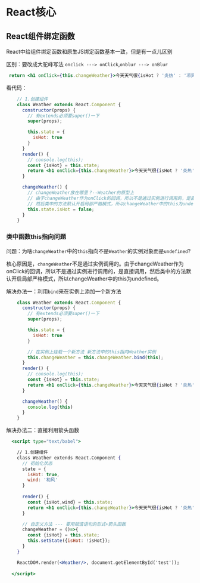 # React核心

## React组件绑定函数

React中给组件绑定函数和原生JS绑定函数基本一致，但是有一点儿区别

区别：要改成大驼峰写法 `onclick ---> onClick`,`onblur ---> onBlur`

```jsx
 return <h1 onClick={this.changeWeather}>今天天气很{isHot ? '炎热' : '凉爽'}</h1>
```



看代码：

```jsx
    // 1.创建组件
    class Weather extends React.Component {
      constructor(props) {
        // 有extends必须要super()一下
        super(props);

        this.state = {
          isHot: true
        }
      }
      render() {
        // console.log(this);
        const {isHot} = this.state;
        return <h1 onClick={this.changeWeather}>今天天气很{isHot ? '炎热' : '凉爽'}</h1>
      }

      changeWeather() {
        // changeWeather放在哪里？--Weather的原型上
        // 由于changeWeather作为onClick的回调，所以不是通过实例进行调用的，是直接调用
        // 然后类中的方法默认开启局部严格模式，所以changeWeather中的this为undefined
        this.state.isHot = false;
      }
    }
```

### 类中函数this指向问题

问题：为啥`changeWeather`中的`this`指向不是`Weather`的实例对象而是`undefined`?

核心原因是，`changeWeather`不是通过实例调用的。由于changeWeather作为onClick的回调，所以不是通过实例进行调用的，是直接调用，然后类中的方法默认开启局部严格模式，所以changeWeather中的this为undefined。

解决办法一：利用`bind`来在实例上添加一个新方法

```jsx
    class Weather extends React.Component {
      constructor(props) {
        // 有extends必须要super()一下
        super(props);

        this.state = {
          isHot: true
        }

        // 在实例上挂载一个新方法 新方法中的this指向Weather实例
        this.changeWeather = this.changeWeather.bind(this);
      }
      render() {
        // console.log(this);
        const {isHot} = this.state;
        return <h1 onClick={this.changeWeather}>今天天气很{isHot ? '炎热' : '凉爽'}</h1>
      }

      changeWeather() {
        console.log(this)
      }
    }
```

解决办法二：直接利用箭头函数

```jsx
  <script type="text/babel">

    // 1.创建组件
    class Weather extends React.Component {
      // 初始化状态
      state = {
        isHot: true,
        wind: '和风'
      }
      
      render() {
        const {isHot,wind} = this.state;
        return <h1 onClick={this.changeWeather}>今天天气很{isHot ? '炎热' : '凉爽'},{wind}</h1>
      }

      // 自定义方法 --- 要用赋值语句的形式+箭头函数 
      changeWeather = ()=>{
        const {isHot} = this.state;
        this.setState({isHot: !isHot});
      }
    }

    ReactDOM.render(<Weather/>, document.getElementById('test'));
    
  </script>
```






